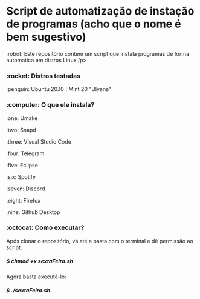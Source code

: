 <h1 align="left">Script de automatização de instação de programas (acho que o nome é bem sugestivo)</h1>
<p>:robot: Este repositório contem um script que instala programas de forma automatica em distros Linux /p>

<h3 align="left">:rocket: Distros testadas</h3>
<p>:penguin: Ubuntu 20.10 | Mint 20 "Ulyana"</p>

<h3 align="left">:computer: O que ele instala?</h3>
<p>:one: Umake</p>
<p>:two: Snapd</p>
<p>:three: Visual Studio Code</p>
<p>:four: Telegram</p>
<p>:five: Eclipse</p>
<p>:six: Spotify</p>
<p>:seven: Discord</p>
<p>:eight: Firefox</p>
<p>:nine: Github Desktop</p>

<h3 align="left">:octocat: Como executar? </h3>
<p>Após clonar o repositório, vá até a pasta com o terminal e dê permissão ao script:</p>

<h5 align="left"><strong> $ chmod +x sextaFeira.sh</strong></h5>

<p>Agora basta executá-lo: </p>
<h5 align="left"><strong> $ ./sextaFeira.sh</strong></h5>


